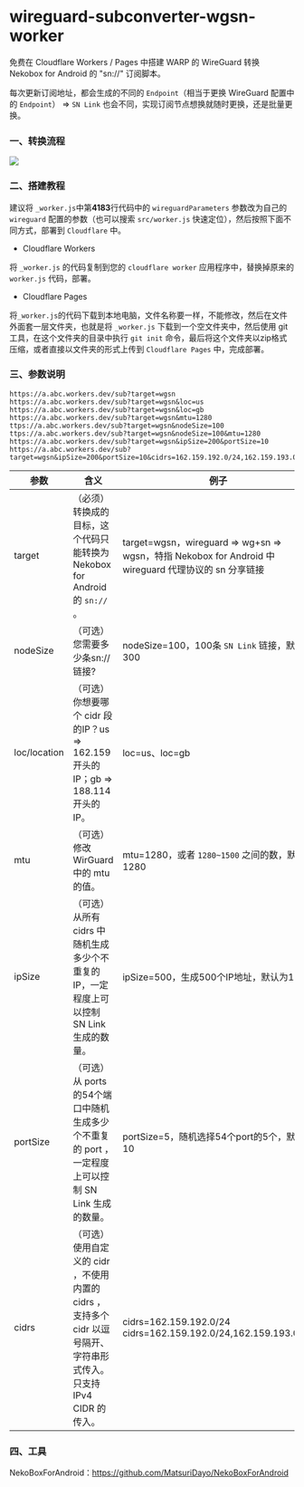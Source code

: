 # wireguard-subconverter-wgsn-worker

免费在 Cloudflare Workers / Pages 中搭建 WARP 的 WireGuard 转换 Nekobox for Android 的 "sn://" 订阅脚本。

每次更新订阅地址，都会生成的不同的 `Endpoint`（相当于更换 WireGuard 配置中的 `Endpoint`） => `SN Link` 也会不同，实现订阅节点想换就随时更换，还是批量更换。



### 一、转换流程

<img src="images\图1.png" />

### 二、搭建教程

建议将 `_worker.js`中第**4183**行代码中的 `wireguardParameters` 参数改为自己的 `wireguard` 配置的参数（也可以搜索 `src/worker.js` 快速定位），然后按照下面不同方式，部署到 `Cloudflare` 中。

- Cloudflare Workers

将 `_worker.js` 的代码复制到您的 `cloudflare worker` 应用程序中，替换掉原来的 `worker.js` 代码，部署。

- Cloudflare Pages

将`_worker.js`的代码下载到本地电脑，文件名称要一样，不能修改，然后在文件外面套一层文件夹，也就是将 `_worker.js` 下载到一个空文件夹中，然后使用 git 工具，在这个文件夹的目录中执行 `git init` 命令，最后将这个文件夹以zip格式压缩，或者直接以文件夹的形式上传到 `Cloudflare Pages` 中，完成部署。

### 三、参数说明

```
https://a.abc.workers.dev/sub?target=wgsn
https://a.abc.workers.dev/sub?target=wgsn&loc=us
https://a.abc.workers.dev/sub?target=wgsn&loc=gb
https://a.abc.workers.dev/sub?target=wgsn&mtu=1280
ttps://a.abc.workers.dev/sub?target=wgsn&nodeSize=100
ttps://a.abc.workers.dev/sub?target=wgsn&nodeSize=100&mtu=1280
https://a.abc.workers.dev/sub?target=wgsn&ipSize=200&portSize=10
https://a.abc.workers.dev/sub?target=wgsn&ipSize=200&portSize=10&cidrs=162.159.192.0/24,162.159.193.0/24
```

| 参数         | 含义                                                         | 例子                                                         |
| ------------ | ------------------------------------------------------------ | ------------------------------------------------------------ |
| target       | （必须）转换成的目标，这个代码只能转换为Nekobox for Android 的 `sn://` 。 | target=wgsn，wireguard => wg+sn => wgsn，特指 Nekobox for Android 中 wireguard 代理协议的 sn 分享链接 |
| nodeSize     | （可选）您需要多少条sn://链接?                               | nodeSize=100，100条 `SN Link` 链接，默认为300                |
| loc/location | （可选）你想要哪个 cidr 段的IP？us => 162.159开头的IP；gb => 188.114开头的IP。 | loc=us、loc=gb                                               |
| mtu          | （可选）修改 WirGuard 中的 mtu 的值。                        | mtu=1280，或者 `1280~1500` 之间的数，默认1280                |
| ipSize       | （可选）从所有 cidrs 中随机生成多少个不重复的IP，一定程度上可以控制 SN Link 生成的数量。 | ipSize=500，生成500个IP地址，默认为1000                      |
| portSize     | （可选）从 ports 的54个端口中随机生成多少个不重复的 port ，一定程度上可以控制 SN Link 生成的数量。 | portSize=5，随机选择54个port的5个，默认为10                  |
| cidrs        | （可选）使用自定义的 cidr ，不使用内置的 cidrs ，支持多个 cidr 以逗号隔开、字符串形式传入。只支持 IPv4 CIDR 的传入。 | cidrs=162.159.192.0/24<br>cidrs=162.159.192.0/24,162.159.193.0/24 |

### 四、工具

NekoBoxForAndroid：https://github.com/MatsuriDayo/NekoBoxForAndroid
